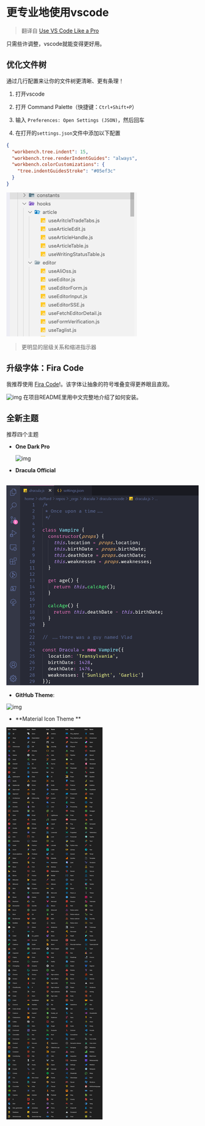 # 更专业地使用vscode

> 翻译自 [Use VS Code Like a Pro](https://javascript.plainenglish.io/use-vs-code-like-a-pro-53973daa534f)

只需些许调整，vscode就能变得更好用。

## 优化文件树

通过几行配置来让你的文件树更清晰、更有条理！

1. 打开vscode

2. 打开 Command Palette（快捷键：`Ctrl+Shift+P`）

3. 输入 `Preferences: Open Settings (JSON)`，然后回车

4. 在打开的`settings.json`文件中添加以下配置

```json
{
  "workbench.tree.indent": 15,
  "workbench.tree.renderIndentGuides": "always",
  "workbench.colorCustomizations": {
    "tree.indentGuidesStroke": "#05ef3c"
  }
}
```

![image-20241203153356969](./img/image-20241203153356969.png)

> 更明显的层级关系和缩进指示器

## 升级字体：Fira Code

我推荐使用 [Fira Code](https://github.com/tonsky/FiraCode)!。该字体让抽象的符号堆叠变得更养眼且直观。

![img](https://raw.githubusercontent.com/tonsky/FiraCode/259ea7299db3f6c404edfa2e3cea7a5598d695a0/extras/logo.svg)
在项目README里用中文完整地介绍了如何安装。

## 全新主题

推荐四个主题

- **One Dark Pro**

  ![img](https://cdn.jsdelivr.net/gh/binaryify/onedark-pro/screenshots/normal.png)

- **Dracula Official**

​	![img](https://raw.githubusercontent.com/dracula/visual-studio-code/master/screenshot.png)

- **GitHub Theme**: 

![img](https://user-images.githubusercontent.com/378023/132220037-3cd3e777-55a6-445f-9a2e-da6020ebd78d.png)

- **Material Icon Theme **

![img](https://raw.githubusercontent.com/PKief/vscode-material-icon-theme/main/images/fileIcons.png)
